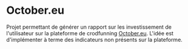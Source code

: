 # October.eu
Projet permettant de générer un rapport sur les investissement de l'utilisateur sur la plateforme de crodfunning [October.eu](https://app.october.eu/r/NBA).
L'idée est d'implémenter à terme des indicateurs non présents sur la plateforme.